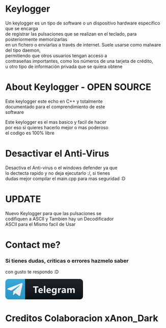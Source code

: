 # Keylogger
Un keylogger es un tipo de software o un dispositivo hardware específico que se encarga</br> 
de registrar las pulsaciones que se realizan en el teclado, para posteriormente memorizarlas </br>
en un fichero o enviarlas a través de internet. Suele usarse como malware del tipo daemon,</br> 
permitiendo que otros usuarios tengan acceso a </br>
contraseñas importantes, como los números de una tarjeta de crédito, </br>
u otro tipo de información privada que se quiera obtene

# About Keylogger - OPEN SOURCE
Este keylogger este echo en C++ y totalmente </br>
documentado para el comprendimiento de este </br>
software
</br>

Este keylogger es el mas basico y facil de hacer </br>
por eso si quieres hacerlo mejor o mas poderoso </br>
el codigo es 100% libre 

# Desactivar el Anti-Virus
Desactiva el Anti-virus o el windows defender ya que </br>
lo dectecta rapido y no deja ejecutarlo :/, si tienes </br>
dudas mejor compilar el main.cpp para mas seguridad :D

# UPDATE
Nuevo Keylogger para que las pulsaciones se </br>
codifiquen a ASCII y Tambien hay un Decodificador </br>
ASCII para el Mismo facil de Usar

# Contact me?
### Si tienes dudas, criticas o errores hazmelo saber </br>
con gusto te respondo :D </br>

[![testers](https://raw.githubusercontent.com/MikeCodesDotNET/ColoredBadges/master/svg/social/telegram.svg)](https://t.me/HackForAll1)
 # Creditos Colaboracion xAnon_Dark  
